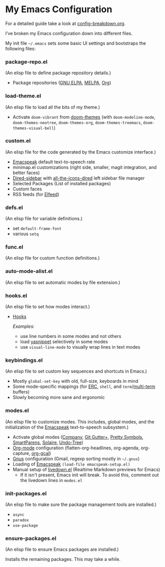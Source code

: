 # My Emacs Configuration
For a detailed guide take a look at [config-breakdown.org](https://github.com/leavesofgrass/elisp/blob/master/config-breakdown.org).

I’ve broken my Emacs configuration down into different files.

My init file `~/.emacs` sets some basic UI settings and bootstraps the following files:

### package-repo.el
(An elisp file to define package repository details.)

* Package repositories ([GNU ELPA](https://elpa.gnu.org/), [MELPA](https://melpa.org/), [Org](https://orgmode.org/elpa.html))

### load-theme.el
(An elisp file to load all the bits of my theme.)

* Activate `doom-vibrant` from [doom-themes](https://github.com/hlissner/emacs-doom-themes) (with `doom-modeline-mode`, `doom-themes-neotree`,
`doom-themes-org`, `doom-themes-treemacs`, `doom-themes-visual-bell`)

### custom.el
(An elisp file for the code generated by the Emacs customize interface.)

* [Emacspeak](https://github.com/tvraman/emacspeak) default text-to-speech rate
* minimap.el customizations (right side, smaller, magit integration, and better faces)
* [Dired-sidebar](https://github.com/jojojames/dired-sidebar) with [all-the-icons-dired](https://github.com/jtbm37/all-the-icons-dired) left sidebar file manager
* Selected Packages (List of installed packages)
* Custom faces
* RSS feeds (for [Elfeed](https://github.com/skeeto/elfeed))

### defs.el
(An elisp file for variable definitions.)

* set `default-frame-font`
* various `setq`

### func.el
(An elisp file for custom function definitions.)

### auto-mode-alist.el
(An elisp file to set automatic modes by file extension.)

### hooks.el
(An elisp file to set how modes interact.)

* [Hooks](https://www.gnu.org/software/emacs/manual/html_node/elisp/Hooks.html) 

	*Examples:*
  - use line numbers in some modes and not others
  - load [yasnippet](https://github.com/joaotavora/yasnippet) selectively in some modes
  - use `visual-line-mode` to visually wrap lines in text modes

### keybindings.el
(An elisp file to set custom key sequences and shortcuts in Emacs.)

* Mostly `global-set-key` with old, full-size, keyboards in mind
* Some mode-specific mappings (for [ERC](https://www.gnu.org/software/emacs/manual/html_mono/erc.html), `shell`,  and `term`/[multi-term](https://github.com/milkypostman/multi-term) buffers)
* Slowly becoming more sane and ergonomic

### modes.el
(An elisp file to customize modes. This includes, global modes, and the initialization of the [Emacspeak](https://github.com/tvraman/emacspeak) text-to-speech subsystem.) 

* Activate global modes ([Company]( http://company-mode.github.io/), [Git Gutter+](https://github.com/nonsequitur/git-gutter-plus), [Pretty Symbols](http://github.com/drothlis/pretty-symbols), [SmartParens](https://github.com/Fuco1/smartparens), [Solaire](https://github.com/hlissner/emacs-solaire-mode), [Undo-Tree](https://elpa.gnu.org/packages/undo-tree.html))
* [Org-mode](https://orgmode.org/) configuration (flatten-org-headlines, org-agenda, org-capture, [org-gcal](https://github.com/kidd/org-gcal.el))
* [Gnus](https://www.gnu.org/software/emacs/manual/html_node/gnus/index.html) configuration (Gmail, regexp sorting mostly in `~/.gnus`)
* Loading of [Emacspeak](https://github.com/tvraman/emacspeak) `(load-file emacspeak-setup.el)`
* Manual setup of [livedown.el](https://github.com/shime/emacs-livedown) (Realtime Markdown previews for Emacs)
  - If it isn't present, Emacs init will break. To avoid this, comment out the livedown lines in `modes.el`

### init-packages.el
(An elisp file to make sure the package management tools are installed.)

* `async`
* `paradox`
* `use-package`

### ensure-packages.el
(An elisp file to ensure Emacs packages are installed.)

Installs the remaining packages. This may take a while.


